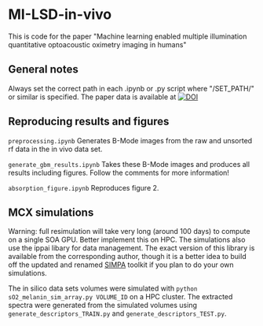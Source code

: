 # MI-LSD-in-vivo
This is code for the paper "Machine learning enabled multiple illumination quantitative optoacoustic oximetry imaging in humans"

## General notes
Always set the correct path in each .ipynb or .py script where "/SET_PATH/" or similar is specified. The paper data is available at [![DOI](https://zenodo.org/badge/DOI/10.5281/zenodo.5929161.svg)](https://doi.org/10.5281/zenodo.5929161)

## Reproducing results and figures
``preprocessing.ipynb``
Generates B-Mode images from the raw and unsorted rf data in the in vivo data set.

``generate_gbm_results.ipynb``
Takes these B-Mode images and produces all results including figures. Follow the comments for more information!

``absorption_figure.ipynb``
Reproduces figure 2.
## MCX simulations
Warning: full resimulation will take very long (around 100 days) to compute on a single SOA GPU. Better implement this on HPC. The simulations also use the ippai libary for data management. The exact version of this library is available from the corresponding author, though it is a better idea to build off the updated and renamed [SIMPA](https://github.com/CAMI-DKFZ/simpa) toolkit if you plan to do your own simulations. 

The in silico data sets volumes were simulated with ``python sO2_melanin_sim_array.py VOLUME_ID`` on a HPC cluster. The extracted spectra were generated from the simulated volumes using ``generate_descriptors_TRAIN.py`` and ``generate_descriptors_TEST.py``.
